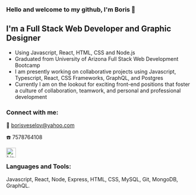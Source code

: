 ### Hello and welcome to my github, I'm Boris :wave:

## I'm a Full Stack Web Developer and Graphic Designer
- Using Javascript, React, HTML, CSS and Node.js
- Graduated from University of Arizona Full Stack Web Development Bootcamp
- I am presently working on collaborative projects using Javascript, Typescript, React, CSS Frameworks, GraphQL, and Postgres
- Currently I am on the lookout for exciting front-end positions that foster a culture of collaboration, teamwork, and personal and professional development

### Connect with me:

:email: borisveselov@yahoo.com

☎️ 7578764108

[<img align="left" alt="LinkedIn" width="26px" src="https://github.com/gauravghongde/social-icons/blob/master/PNG/Color/LinkedIN.png" />](https://www.linkedin.com/in/veselavalava)

<br />

### Languages and Tools:

Javascript, React, Node, Express, HTML, CSS, MySQL, Git, MongoDB, GraphQL.

<br />
<br />
